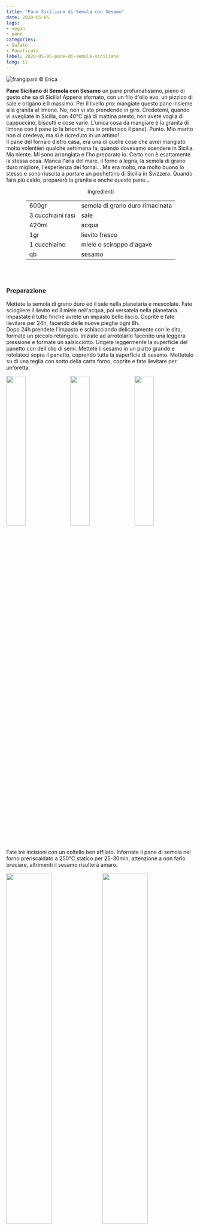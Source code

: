 ```yaml
---
title: "Pane Siciliano di Semola con Sesamo"
date: 2020-05-05
tags:
- vegan
- pane
categories:
- Salato
- Panificati
label: 2020-05-05-pane-di-semola-siciliano
lang: it 
---
```

![](header.jpeg "frangipani © Erica")

**Pane Siciliano di Semola con Sesamo** un pane profumatissimo, pieno di gusto che sa di Sicilia! Appena sfornato, con un filo d'olio evo, un pizzico di sale e origano è il massimo. Per il livello pro: mangiate questo pane insieme alla granita al limone. No, non vi sto prendendo in giro. Credetemi, quando vi svegliate in Sicilia, con 40°C già di mattina presto, non avete voglia di cappuccino, biscotti e cose varie. L'unica cosa da mangiare è la granita di limone con il pane (o la brioche, ma io preferisco il pane). Punto. Mio marito non ci credeva, ma si è ricreduto in un attimo!
<br />
Il pane del fornaio dietro casa, era una di quelle cose che avrei mangiato molto volentieri qualche settimana fa, quando dovevamo scendere in Sicilia. Ma niente. Mi sono arrangiata e l'ho preparato io. Certo non è esattamente la stessa cosa. Manca l'aria del mare, il forno a legna, la semola di grano duro migliore, l'esperienza dei fornai... Ma era molto, ma molto buono lo stesso e sono riuscita a portare un pochettino di Sicilia in Svizzera. Quando farà più caldo, preparerò la granita e anche questo pane... 
<br />

<div id="wrapper" style="text-align: center">
  <div id="yourdiv" style="display: inline-block;">
    <div class="ingredients" itemscope itemtype="http://schema.org/Recipe">
      <span itemprop="name" style="display:none;">Pane Siciliano di Semola con Sesamo</span>
      <span itemprop="recipeCategory" style="display:none;">Salato</span>
      <img itemprop="image" style="display:none;" class="ignore-gallery-item" src="header.jpeg"/>
      <span itemprop="author" style="display:none;">Erica Raiano</span>
      <span itemprop="description" style="display:none;">Pane Siciliano di Semola con Sesamo un pane profumatissimo, pieno di gusto che sa di Sicilia! Appena sfornato, con un filo d'olio evo, un pizzico di sale e origano è il massimo.</span>
      <div class="ingredients-title">Ingredienti</div>
      <table>
        <tbody>
          <tr>          
            <td>600gr</td>
            <td>semola di grano duro rimacinata</td>
          </tr>
          <tr>
            <td>3 cucchiaini rasi</td>
            <td>sale</td>
          </tr>
          <tr>
            <td>420ml</td>
            <td>acqua</td>
          </tr>
          <tr>
            <td>1gr</td>
            <td>lievito fresco</td>
          </tr>
          <tr>
            <td>1 cucchiaino</td>
            <td>miele o sciroppo d'agave</td>
          </tr>
          <tr>
            <td>qb</td>
            <td>sesamo</td>
          </tr>
        </tbody>
      </table>
      <br></br>
    </div>
  </div>
</div>


<h3>
  <font color="grey">
    <i class="fa fa-cogs"></i>
  </font> Preparazione
</h3>

Mettete la semola di grano duro ed il sale nella planetaria e mescolate. Fate sciogliere il lievito ed il miele nell'acqua, poi versatela nella planetaria. Impastate il tutto finché avrete un impasto bello liscio. Coprite e fate lievitare per 24h, facendo delle nuove pieghe ogni 8h.
<br />
Dopo 24h prendete l'impasto e schiacciando delicatamente con le dita, formate un piccolo retangolo. Iniziate ad arrotolarlo facendo una leggera pressione e formate un salsicciotto. Ungete leggermente la superficie del panetto con dell'olio di semi. Mettete il sesamo in un piatto grande e rotolateci sopra il panetto, coprendo tutta la superficie di sesamo. Mettetelo su di una teglia con sotto della carta forno, coprite e fate lievitare per un'oretta.
<p>
  <div style="width: 100%; margin-bottom: 0">
    <img style="float: left; width: 32%; margin-right: 1%;" src="arrotolare1.jpeg" alt="" title="frangipani © Erica" />
    <img style="float: left; width: 32%; margin-right: 1%; margin-left: 1%;" src="arrotolare2.jpeg" alt="" title="frangipani © Erica" />
    <img style="float: left; width: 32%; margin-left: 1%;" src="teglia.jpeg" alt="" title="frangipani © Erica" />
    <div style="clear: both"></div>
  </div>
</p>

Fate tre incisioni con un coltello ben affilato. Infornate il pane di semola nel forno preriscaldato a 250°C statico per 25-30min, attenzione a non farlo bruciare, altrimenti il sesamo risulterà amaro.
<p>
  <div style="width: 100%; margin-bottom: 0">
    <img style="float: left; width: 49%; margin-right: 1%" src="risultato1.jpeg" alt="" title="frangipani © Erica" />
    <img style="float: left; width: 49%; margin-left: 1%" src="risultato2.jpeg" alt="" title="frangipani © Erica" />
    <div style="clear: both"></div>
  </div>
</p>

![](risultato3.jpeg "frangipani © Erica")

<p>
  <div style="width: 100%; margin-bottom: 0">
    <img style="float: left; width: 49%; margin-right: 1%" src="risultato4.jpeg" alt="" title="frangipani © Erica" />
    <img style="float: left; width: 49%; margin-left: 1%" src="risultato5.jpeg" alt="" title="frangipani © Erica" />
    <div style="clear: both"></div>
  </div>
</p>

![](risultato6.jpeg "frangipani © Erica")

<p>
  <div style="width: 100%; margin-bottom: 0">
    <img style="float: left; width: 49%; margin-right: 1%" src="risultato7.jpeg" alt="" title="frangipani © Erica" />
    <img style="float: left; width: 49%; margin-left: 1%" src="risultato8.jpeg" alt="" title="frangipani © Erica" />
    <div style="clear: both"></div>
  </div>
</p>

<h4>Buon appetito
  <font color="red">
    <i class="fa fa-smile-o"></i>
  </font>
</h4>